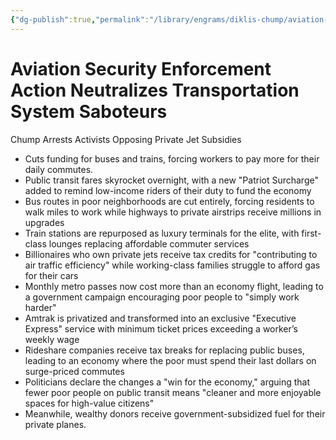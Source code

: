 ```yaml
---
{"dg-publish":true,"permalink":"/library/engrams/diklis-chump/aviation-security-enforcement-action-neutralizes-transportation-system-saboteurs/","tags":["DC/DOGE","DC/AS5"]}
---
```


# Aviation Security Enforcement Action Neutralizes Transportation System Saboteurs
Chump Arrests Activists Opposing Private Jet Subsidies
- Cuts funding for buses and trains, forcing workers to pay more for their daily commutes. 
- Public transit fares skyrocket overnight, with a new "Patriot Surcharge" added to remind low-income riders of their duty to fund the economy  
- Bus routes in poor neighborhoods are cut entirely, forcing residents to walk miles to work while highways to private airstrips receive millions in upgrades  
- Train stations are repurposed as luxury terminals for the elite, with first-class lounges replacing affordable commuter services  
- Billionaires who own private jets receive tax credits for "contributing to air traffic efficiency" while working-class families struggle to afford gas for their cars  
- Monthly metro passes now cost more than an economy flight, leading to a government campaign encouraging poor people to "simply work harder"  
- Amtrak is privatized and transformed into an exclusive "Executive Express" service with minimum ticket prices exceeding a worker’s weekly wage  
- Rideshare companies receive tax breaks for replacing public buses, leading to an economy where the poor must spend their last dollars on surge-priced commutes  
- Politicians declare the changes a "win for the economy," arguing that fewer poor people on public transit means "cleaner and more enjoyable spaces for high-value citizens"
- Meanwhile, wealthy donors receive government-subsidized fuel for their private planes.
